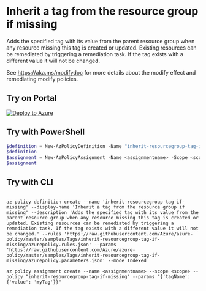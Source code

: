 # Inherit a tag from the resource group if missing

Adds the specified tag with its value from the parent resource group when any resource missing this tag is created or updated. Existing resources can be remediated by triggering a remediation task. If the tag exists with a different value it will not be changed.

See https://aka.ms/modifydoc for more details about the modify effect and remediating modify policies.

## Try on Portal

[![Deploy to Azure](https://aka.ms/deploytoazurebutton)](https://portal.azure.com/#blade/Microsoft_Azure_Policy/CreatePolicyDefinitionBlade/uri/https%3A%2F%2Fraw.githubusercontent.com%2FAzure%2Fazure-policy%2Fmaster%2Fsamples%2FTags%2Finherit-resourcegroup-tag-if-missing%2Fazurepolicy.json)

## Try with PowerShell

````powershell
$definition = New-AzPolicyDefinition -Name "inherit-resourcegroup-tag-if-missing" -DisplayName "Inherit a tag from the resource group if missing" -description "Adds the specified tag with its value from the parent resource group when any resource missing this tag is created or updated. Existing resources can be remediated by triggering a remediation task. If the tag exists with a different value it will not be changed." -Policy 'https://raw.githubusercontent.com/Azure/azure-policy/master/samples/Tags/inherit-resourcegroup-tag-if-missing/azurepolicy.rules.json' -Parameter 'https://raw.githubusercontent.com/Azure/azure-policy/master/samples/Tags/inherit-resourcegroup-tag-if-missing/azurepolicy.parameters.json' -Mode Indexed
$definition
$assignment = New-AzPolicyAssignment -Name <assignmentname> -Scope <scope>  -tagName <tagName> -PolicyDefinition $definition
$assignment 
````



## Try with CLI

````cli

az policy definition create --name 'inherit-resourcegroup-tag-if-missing' --display-name 'Inherit a tag from the resource group if missing' --description 'Adds the specified tag with its value from the parent resource group when any resource missing this tag is created or updated. Existing resources can be remediated by triggering a remediation task. If the tag exists with a different value it will not be changed.' --rules 'https://raw.githubusercontent.com/Azure/azure-policy/master/samples/Tags/inherit-resourcegroup-tag-if-missing/azurepolicy.rules.json' --params 'https://raw.githubusercontent.com/Azure/azure-policy/master/samples/Tags/inherit-resourcegroup-tag-if-missing/azurepolicy.parameters.json' --mode Indexed

az policy assignment create --name <assignmentname> --scope <scope> --policy "inherit-resourcegroup-tag-if-missing" --params "{'tagName':{'value': 'myTag'}}"

````
